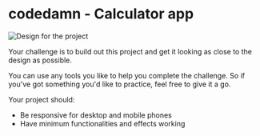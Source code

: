 # codedamn - Calculator app

![Design for the project](https://raw.githubusercontent.com/codedamn-projects/calculator-clone/main/assets/desktop-design.jpg)

Your challenge is to build out this project and get it looking as close to the design as possible.

You can use any tools you like to help you complete the challenge. So if you've got something you'd like to practice, feel free to give it a go.

Your project should:

-   Be responsive for desktop and mobile phones
-   Have minimum functionalities and effects working



